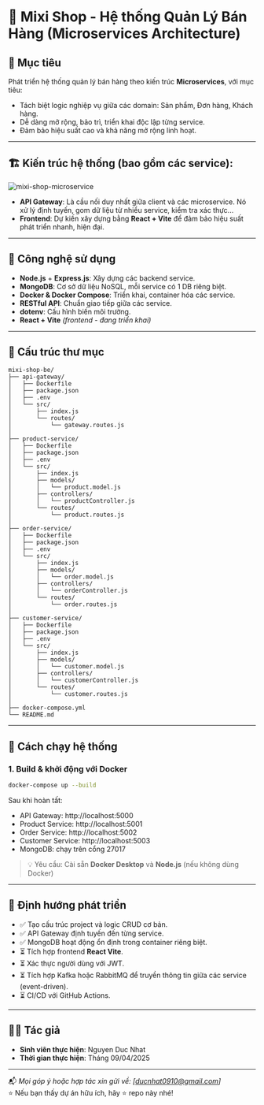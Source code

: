 # 🛒 Mixi Shop - Hệ thống Quản Lý Bán Hàng (Microservices Architecture)

## 📌 Mục tiêu

Phát triển hệ thống quản lý bán hàng theo kiến trúc **Microservices**, với mục tiêu:

- Tách biệt logic nghiệp vụ giữa các domain: Sản phẩm, Đơn hàng, Khách hàng.
- Dễ dàng mở rộng, bảo trì, triển khai độc lập từng service.
- Đảm bảo hiệu suất cao và khả năng mở rộng linh hoạt.

---

## 🏗️ Kiến trúc hệ thống (bao gồm các service):
![mixi-shop-microservice](https://github.com/user-attachments/assets/75b8b0a6-f393-4ce6-a224-90dc2155a4d5)

- **API Gateway**: Là cầu nối duy nhất giữa client và các microservice. Nó xử lý định tuyến, gom dữ liệu từ nhiều service, kiểm tra xác thực...
- **Frontend**: Dự kiến xây dựng bằng **React + Vite** để đảm bảo hiệu suất phát triển nhanh, hiện đại.

---

## 🧰 Công nghệ sử dụng

- **Node.js** + **Express.js**: Xây dựng các backend service.
- **MongoDB**: Cơ sở dữ liệu NoSQL, mỗi service có 1 DB riêng biệt.
- **Docker & Docker Compose**: Triển khai, container hóa các service.
- **RESTful API**: Chuẩn giao tiếp giữa các service.
- **dotenv**: Cấu hình biến môi trường.
- **React + Vite** _(frontend - đang triển khai)_

---

## 📁 Cấu trúc thư mục

```
mixi-shop-be/
├── api-gateway/
│   ├── Dockerfile
│   ├── package.json
│   ├── .env
│   └── src/
│       ├── index.js
│       └── routes/
│           └── gateway.routes.js
│
├── product-service/
│   ├── Dockerfile
│   ├── package.json
│   ├── .env
│   └── src/
│       ├── index.js
│       ├── models/
│       │   └── product.model.js
│       ├── controllers/
│       │   └── productController.js
│       └── routes/
│           └── product.routes.js
│
├── order-service/
│   ├── Dockerfile
│   ├── package.json
│   ├── .env
│   └── src/
│       ├── index.js
│       ├── models/
│       │   └── order.model.js
│       ├── controllers/
│       │   └── orderController.js
│       └── routes/
│           └── order.routes.js
│
├── customer-service/
│   ├── Dockerfile
│   ├── package.json
│   ├── .env
│   └── src/
│       ├── index.js
│       ├── models/
│       │   └── customer.model.js
│       ├── controllers/
│       │   └── customerController.js
│       └── routes/
│           └── customer.routes.js
│
├── docker-compose.yml
└── README.md
```

---

## 🚀 Cách chạy hệ thống

### 1. Build & khởi động với Docker

```bash
docker-compose up --build
```

Sau khi hoàn tất:
- API Gateway: http://localhost:5000
- Product Service: http://localhost:5001
- Order Service: http://localhost:5002
- Customer Service: http://localhost:5003
- MongoDB: chạy trên cổng 27017

> 💡 Yêu cầu: Cài sẵn **Docker Desktop** và **Node.js** (nếu không dùng Docker)

---

## 🎯 Định hướng phát triển

- ✅ Tạo cấu trúc project và logic CRUD cơ bản.
- ✅ API Gateway định tuyến đến từng service.
- ✅ MongoDB hoạt động ổn định trong container riêng biệt.
- ⏳ Tích hợp frontend **React Vite**.
- ⏳ Xác thực người dùng với JWT.
- ⏳ Tích hợp Kafka hoặc RabbitMQ để truyền thông tin giữa các service (event-driven).
- ⏳ CI/CD với GitHub Actions.

---

## 🧑‍💻 Tác giả

- **Sinh viên thực hiện**: Nguyen Duc Nhat
- **Thời gian thực hiện**: Tháng 09/04/2025

---

📬 *Mọi góp ý hoặc hợp tác xin gửi về: [ducnhat0910@gmail.com]*  
⭐ Nếu bạn thấy dự án hữu ích, hãy ⭐ repo này nhé!
